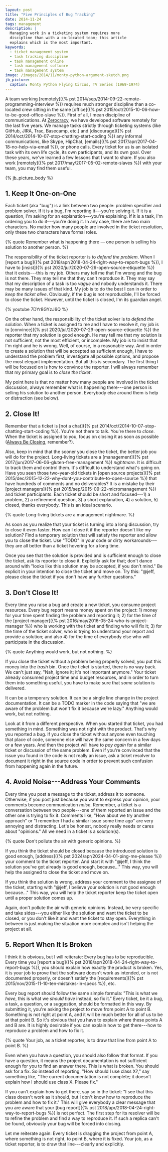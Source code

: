 ```yaml
---
layout: post
title: "Five Principles of Bug Tracking"
date: 2014-11-24
tags: management
description: |
  Managing work in a ticketing system requires more
  discipline than with a co-located team; this article
  explains which is the most important.
keywords:
  - ticket management system
  - task tracking discipline
  - task management online
  - task management software
  - task management system
image: /images/2014/11/monty-python-argument-sketch.png
jb_picture:
  caption: Monty Python Flying Circus, TV Series (1969-1974)
---
```


A team working [remotely]({% pst 2014/sep/2014-09-22-remote-programming-interview %})
requires much stronger discipline than
a co-located crew sitting in the same
[office]({% pst 2015/oct/2015-10-06-how-to-be-good-office-slave %}).
First of all, I mean discipline of
communications. At [Zerocracy](https://www.zerocracy.com), we have developed software
remotely for the last five years. We manage tasks strictly through
ticketing systems (like GitHub, JIRA, Trac, Basecamp, etc.) and
[discourage]({% pst 2014/oct/2014-10-07-stop-chatting-start-coding %})
any informal communications, like Skype, HipChat,
[emails]({% pst 2017/apr/2017-04-18-no-help-via-email %}), or phone calls.
Every ticket for us is an isolated task with its own life cycle,
its own participants, and its own goal. Over these years, we've learned
a few lessons that I want to share. If you also work
[remotely]({% pst 2017/may/2017-05-02-remote-slaves %}) with your
team, you may find them useful.

<!--more-->

{% jb_picture_body %}

## 1. Keep It One-on-One

Each ticket (aka "bug") is a link between two people: problem specifier and problem
solver. If it is a bug, I'm reporting it---you're solving it. If it is
a question, I'm asking for an explanation---you're explaining. If it
is a task, I'm ordering you to do it---you're doing it. In any case,
there are two main characters. No matter how many people are involved in the ticket
resolution, only these two characters have formal roles.

{% quote Remember what is happening there — one person is selling his solution to another person. %}

The responsibility of the ticket reporter is to _defend the problem_. When I
[report a bug]({% pst 2018/apr/2018-04-24-right-way-to-report-bugs %}),
I have to [insist]({% pst 2020/jul/2020-07-29-open-source-etiquette %})
that it exists---this is my job. Others
may tell me that I'm wrong and the bug is not there. They may tell
me that they can't reproduce it. They may say that my description of
a task is too _vague_ and nobody understands it. There may be many issues
of that kind. My job is to do the best I can in order to *keep the ticket alive*.
Obviously, if the bug is not reproducible, I'll be forced to close
the ticket. However, until the ticket is closed, I'm its guardian angel.

{% youtube 7DYr8GYzJ6Q %}

On the other hand, the responsibility of the ticket solver is to
_defend the solution_. When a ticket is assigned to me and I have to resolve it,
my job is to [convince]({% pst 2020/jul/2020-07-29-open-source-etiquette %})
the reporter that my solution is good enough. He may
tell me that my solution is not sufficient, not the most efficient, or
incomplete. My job is to insist that I'm right and he is wrong. Well, of course,
in a reasonable way. And in order to create a solution that will be
accepted as sufficient enough, I have to understand the problem first, investigate
all possible options, and propose the most elegant implementation. But all this
is secondary. The first thing I will be focused on is how to convince
the reporter. I will always remember that my primary goal is to *close the ticket*.

My point here is that no matter how many people are involved in the
ticket discussion, always remember what is happening there---one
person is selling his solution to another person. Everybody else around
them is help or distraction (see below).

## 2. Close It!

Remember that a ticket is
[not a chat]({% pst 2014/oct/2014-10-07-stop-chatting-start-coding %}).
You're not there to talk.
You're there to *close*. When the ticket is assigned to you,
focus on closing it as soon as possible
([Always Be Closing](https://www.youtube.com/watch?v=wVQPY4LlbJ4), remember?).

Also, keep in mind that the sooner you close the ticket, the better job
you will do for the project. Long-living tickets are a
[management]({% pst 2017/jun/2017-06-06-gluten-free-management %}) _nightmare_.
It is difficult to track them and control them. It's difficult to understand
what's going on. Have you seen those two-year-old tickets in
[open source projects]({% pst 2015/dec/2015-12-22-why-dont-you-contribute-to-open-source %})
that have hundreds of comments and no deliverables? It is a mistake
by their
[project managers]({% pst 2015/sep/2015-09-22-micromanagement %})
and ticket participants. Each ticket should be
short and focused---1) a problem, 2) a refinement
question, 3) a short explanation, 4) a solution, 5) closed, thanks everybody.
This is an ideal scenario.

{% quote Long-living tickets are a management nightmare. %}

As soon as you realize that your ticket is turning into a long discussion,
try to close it even faster. How can I close it if the reporter doesn't
like my solution? Find a temporary solution that will satisfy the reporter
and allow you to close the ticket. Use "TODO" in your code or dirty
workarounds---they are all better than a ticket hovering for a long time.

Once you see that the solution is provided and is sufficient enough
to close the ticket, ask its reporter to close it. Explicitly ask for that;
don't dance around with "looks like this solution may be accepted, if you don't mind."
Be explicit in your intention to close the ticket and move on. Try this:
"@jeff, please close the ticket if you don't have any further questions."

## 3. Don't Close It!

Every time you raise a bug and create a new ticket, you consume project
resources. Every bug report means money spent on the project: 1) money for your time
spent finding the problem and reporting it; 2) for the time of the
[project manager]({% pst 2016/may/2016-05-24-who-is-project-manager %})
who is working with the ticket and finding who will fix it; 3) for the time
of the ticket solver, who is trying to understand your report and provide
a solution; and also 4) for the time of everybody else who will participate
in the discussion.

{% quote Anything would work, but not nothing. %}

If you close the ticket without a problem being properly solved,
you put this money into the _trash_ bin. Once the ticket is started, there
is no way back. We can't just say, "Nah, ignore it; it's not important anymore."
Your ticket already consumed project time and budget resources, and in order to turn
them into something useful, you have to make sure that *some*
solution is delivered.

It can be a temporary solution. It can be a single line change in the
project documentation. It can be a TODO marker in the code saying that
"we are aware of the problem but won't fix it because we're lazy." Anything
would work, but not nothing.

Look at it from a different perspective. When you started that ticket, you had
something in mind. Something was not right with the product. That's why you
reported a bug. If you close the ticket without anyone even touching that place
of code, someone else will have the same concern in a few days or a few years.
And then the project will have to _pay again_ for a similar ticket or discussion
of the same problem. Even if you're convinced that the issue you found in
the code is not really an issue, ask a ticket resolver to document it right
in the source code in order to prevent such confusion from happening again in the future.

## 4. Avoid Noise---Address Your Comments

Every time you post a message to the ticket, address it to someone. Otherwise,
if you post just because you want to express your opinion, your
comments become communication _noise_. Remember, a ticket is a conversation
between two people---one of them reported an issue and the other one is
trying to fix it. Comments like, "How about we try another approach"
or "I remember I had a similar issue some time ago" are very annoying
and distracting. Let's be honest, nobody really needs or cares about "opinions."
All we need in a ticket is a solution(s).

{% quote Don't pollute the air with generic opinions. %}

If you think the ticket should be closed because the introduced solution
is good enough, [address]({% pst 2024/apr/2024-04-01-ping-me-please %})
your comment to the ticket reporter. And start
it with "@jeff, I think the solution you've got already is good enough, because..."
This way, you will help the assigned to close the ticket and move on.

If you think the solution is wrong, address your comment to the assignee
of the ticket, starting with "@jeff, I believe your solution is not good enough
because..." This way, you will help the ticket reporter keep the ticket
open until a proper solution comes up.

Again, don't pollute the air with generic opinions. Instead, be very specific
and take sides---you either like the solution and want the ticket to
be closed, or you don't like it and want the ticket to stay open. Everything
in between is just making the situation more complex and isn't helping the
project at all.

## 5. Report When It Is Broken

I think it is obvious, but I will reiterate: Every bug has
to be reproducible. Every time you
[report a bug]({% pst 2018/apr/2018-04-24-right-way-to-report-bugs %}), you should explain
how exactly the product is broken. Yes, it is your job to prove that the
software doesn't work as intended, or is not documented properly, or
doesn't satisfy the
[requirements]({% pst 2015/nov/2015-11-10-ten-mistakes-in-specs %}), etc.

Every bug report should follow the same simple formula: "This is what we *have*,
this is what we *should have* instead, so fix it." Every ticket, be it a bug,
a task, a question, or a suggestion, should be formatted in this way. By
submitting it, you're asking the project to move from point A to point B. Something
is not right at point A, and it will be much better for all of us to be
at that point B. So it's obvious that you have to explain where these points
A and B are. It is highly desirable if you can explain
how to get there---how to reproduce a problem and how to fix it.

{% quote Your job, as a ticket reporter, is to draw that line from point A to point B. %}

Even when you have a question, you should also follow that format. If you
have a question, it means the project documentation is not sufficient
enough for you to find an answer there. This is what is broken. You should
ask for a fix. So instead of reporting, "How should I use class X?," say
something like, "The current documentation is not complete; it doesn't explain
how I should use class X. Please fix."

If you can't explain how to get there, say so in the ticket: "I see that
this class doesn't work as it should, but I don't know how to reproduce
the problem and how to fix it." This will give everybody a clear message
that you are aware that your [bug report]({% pst 2018/apr/2018-04-24-right-way-to-report-bugs %})
is not perfect. The first step
for its resolver will be to refine the problem and find a way to reproduce it.
If such a replica can't be found, obviously your bug will be forced into closing.

Let me reiterate again: Every ticket is dragging the project from point A,
where something is not right, to point B, where it is fixed. Your job,
as a ticket reporter, is to draw that line---clearly and explicitly.
